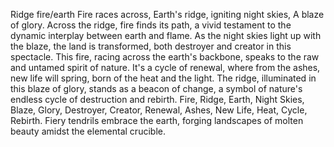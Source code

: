 Ridge fire/earth
Fire races across,
Earth's ridge, igniting night skies,
A blaze of glory.
Across the ridge, fire finds its path, a vivid testament to the dynamic interplay between earth and flame. As the night skies light up with the blaze, the land is transformed, both destroyer and creator in this spectacle. This fire, racing across the earth's backbone, speaks to the raw and untamed spirit of nature. It's a cycle of renewal, where from the ashes, new life will spring, born of the heat and the light. The ridge, illuminated in this blaze of glory, stands as a beacon of change, a symbol of nature's endless cycle of destruction and rebirth.
Fire, Ridge, Earth, Night Skies, Blaze, Glory, Destroyer, Creator, Renewal, Ashes, New Life, Heat, Cycle, Rebirth.
Fiery tendrils embrace the earth, forging landscapes of molten beauty amidst the elemental crucible.